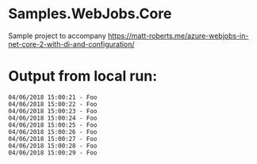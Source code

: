 # Samples.WebJobs.Core
Sample project to accompany https://matt-roberts.me/azure-webjobs-in-net-core-2-with-di-and-configuration/

# Output from local run:

```04/06/2018 15:00:21 - Foo
04/06/2018 15:00:21 - Foo
04/06/2018 15:00:22 - Foo
04/06/2018 15:00:23 - Foo
04/06/2018 15:00:24 - Foo
04/06/2018 15:00:25 - Foo
04/06/2018 15:00:26 - Foo
04/06/2018 15:00:27 - Foo
04/06/2018 15:00:28 - Foo
04/06/2018 15:00:29 - Foo

